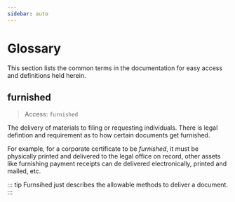 ```yaml
---
sidebar: auto
---
```


# Glossary

This section lists the common terms in the documentation for easy access and definitions held herein.

## furnished

> Access: `furnished`

The delivery of materials to filing or requesting individuals. There is legal defintion and requirement as to how certain documents get furnished.

For example, for a corporate certificate to be _furnished_, it must be physically printed and delivered to the legal office on record, other assets like furnishing payment receipts can de delivered electronically, printed and mailed, etc.

::: tip
Furnsihed just describes the allowable methods to deliver a document.
:::
